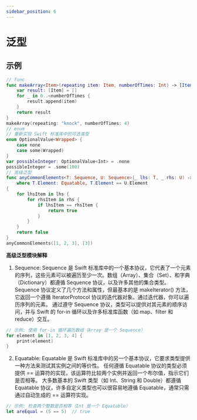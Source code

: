 ```yaml
---
sidebar_position: 6
---
```


# 泛型

## 示例

```swift
// func
func makeArray<Item>(repeating item: Item, numberOfTimes: Int) -> [Item] {
    var result: [Item] = []
    for _ in 0..<numberOfTimes {
        result.append(item)
    }
    return result
}
makeArray(repeating: "knock", numberOfTimes: 4)
// enum
// 重新实现 Swift 标准库中的可选类型
enum OptionalValue<Wrapped> {
    case none
    case some(Wrapped)
}
var possibleInteger: OptionalValue<Int> = .none
possibleInteger = .some(100)
// 高级泛型
func anyCommonElements<T: Sequence, U: Sequence>(_ lhs: T, _ rhs: U) -> Bool
    where T.Element: Equatable, T.Element == U.Element
{
    for lhsItem in lhs {
        for rhsItem in rhs {
            if lhsItem == rhsItem {
                return true
            }
        }
    }
    return false
}
anyCommonElements([1, 2, 3], [3])
```

**高级泛型模块解释**

1. Sequence:
   Sequence 是 Swift 标准库中的一个基本协议，它代表了一个元素的序列，这些元素可以被遍历至少一次。数组（Array）、集合（Set）、和字典（Dictionary）都遵循 Sequence 协议，以及许多其他的集合类型。
   Sequence 协议定义了几个方法和属性，但最基本的是 makeIterator() 方法，它返回一个遵循 IteratorProtocol 协议的迭代器对象。通过迭代器，你可以遍历序列的元素。
   通过遵守 Sequence 协议，类型可以提供对其元素的顺序访问，并与 Swift 的 for-in 循环以及许多标准库函数（如 map、filter 和 reduce）交互。

```swift
// 示例: 使用 for-in 循环遍历数组（Array 是一个 Sequence）
for element in [1, 2, 3, 4] {
    print(element)
}
```

2. Equatable:
   Equatable 是 Swift 标准库中的另一个基本协议，它要求类型提供一种方法来测试其实例之间的等价性。
   任何遵循 Equatable 协议的类型必须提供 == 运算符的实现，该运算符比较两个实例并返回一个布尔值，指示它们是否相等。
   大多数基本的 Swift 类型（如 Int、String 和 Double）都遵循 Equatable 协议，许多自定义类型也可以很容易地遵循 Equatable，通常只需通过自动生成的 == 运算符实现。

```swift
// 示例: 检查两个整数是否相等（Int 是一个 Equatable）
let areEqual = (5 == 5)  // true
```
